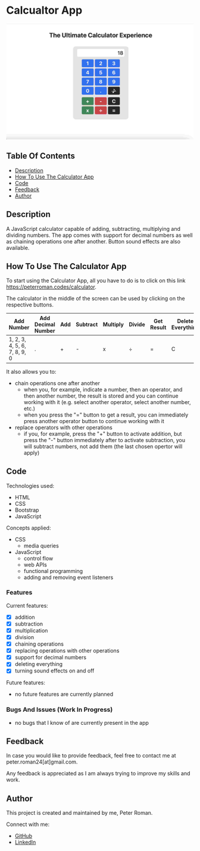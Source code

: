 # Calcualtor App

![Calculator App preview](images/readme/calculator-laptop.jpg)

## Table Of Contents

* [Description](#description)
* [How To Use The Calculator App](#how-to-use-the-calculator-app)
* [Code](#code)
* [Feedback](#feedback)
* [Author](#author)

## Description

A JavaScript calculator capable of adding, subtracting, multiplying and dividing numbers. The app comes with support for decimal numbers as well as chaining operations one after another. Button sound effects are also available.


## How To Use The Calculator App

To start using the Calculator App, all you have to do is to click on this link <https://peterroman.codes/calculator>.

The calculator in the middle of the screen can be used by clicking on the respective buttons.

| Add Number | Add Decimal Number | Add | Subtract | Multiply | Divide | Get Result |Delete Everything | Toggle Sound Effects |
| --- | --- | --- | --- | --- | --- | --- | --- | --- |
| 1, 2, 3, 4, 5, 6, 7, 8, 9, 0 | . | + | - | x | ÷ | = | C | ♪ |

It also allows you to:

* chain operations one after another
    * when you, for example, indicate a number, then an operator, and then another number, the result is stored and you can continue working with it (e.g. select another operator, select another number, etc.)
    * when you press the "=" button to get a result, you can immediately press another operator button to continue working with it
* replace operators with other operations
    * if you, for example, press the "+" button to activate addition, but press the "-" button immediately after to activate subtraction, you will subtract numbers, not add them (the last chosen opertor will apply)

## Code

Technologies used:
* HTML
* CSS
* Bootstrap
* JavaScript

Concepts applied:

* CSS
    * media queries
* JavaScript
    * control flow
    * web APIs
    * functional programming
    * adding and removing event listeners

### Features

Current features:

- [x] addition
- [x] subtraction
- [x] multiplication
- [x] division
- [x] chaining operations
- [x] replacing operations with other operations
- [x] support for decimal numbers
- [x] deleting everything
- [x] turning sound effects on and off

Future features:

* no future features are currently planned

### Bugs And Issues (Work In Progress)

* no bugs that I know of are currently present in the app

## Feedback

In case you would like to provide feedback, feel free to contact me at peter.roman24[at]gmail.com.

Any feedback is appreciated as I am always trying to improve my skills and work.

## Author

This project is created and maintained by me, Peter Roman.

Connect with me:
* [GitHub](https://github.com/peterRomanDev)
* [LinkedIn](https://www.linkedin.com/in/proman2/)
